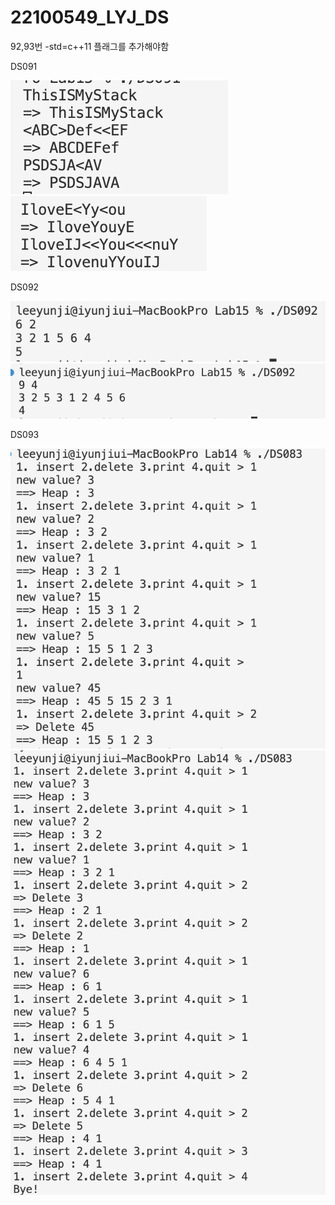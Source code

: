# 22100549_LYJ_DS

92,93번 -std=c++11 플래그를 추가해야함


DS091

<img src="https://github.com/yunji-1ee/22100549_LYJ_DS/blob/main/Lab15/RESULT/DS091(1).png?raw=true">

<img src="https://github.com/yunji-1ee/22100549_LYJ_DS/blob/main/Lab15/RESULT/DS091(2).png?raw=true">



DS092

<img src="https://github.com/yunji-1ee/22100549_LYJ_DS/blob/main/Lab15/RESULT/DS092(1).png?raw=true">

<img src="https://github.com/yunji-1ee/22100549_LYJ_DS/blob/main/Lab15/RESULT/DS092(2).png?raw=true">


DS093

<img src="https://github.com/yunji-1ee/22100549_LYJ_DS/blob/main/Lab14/Result/DS083(1).png?raw=true">

<img src="https://github.com/yunji-1ee/22100549_LYJ_DS/blob/main/Lab14/Result/DS083(2).png?raw=true">



